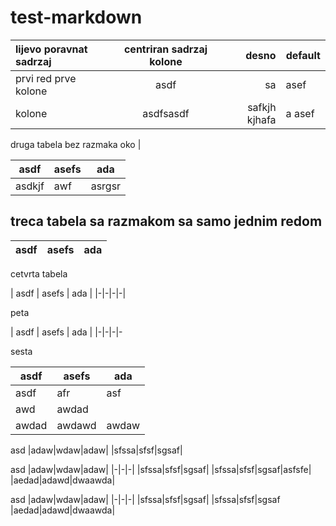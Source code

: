 # test-markdown

| lijevo poravnat sadrzaj | centriran sadrzaj kolone | desno | default |
|:--------------|:--------------:|------:|-|
| prvi red prve kolone | asdf | sa |asef|
| kolone | asdfsasdf | safkjh kjhafa | a asef|

druga tabela bez razmaka oko |

|asdf|asefs|ada|
|-|-|-|
asdkjf|awf|asrgsr

## treca tabela sa razmakom sa samo jednim redom
| asdf | asefs | ada |
|-|-|-|

cetvrta tabela

| asdf | asefs | ada |
|-|-|-|-|

peta

| asdf | asefs | ada |
|-|-|-|-

sesta

| asdf | asefs | ada |
|-|-|-|
|asdf|afr|asf|
|awd|awdad|
|awdad|awdawd|awdaw|

asd
|adaw|wdaw|adaw|
|sfssa|sfsf|sgsaf|

asd
|adaw|wdaw|adaw|
|-|-|-|
|sfssa|sfsf|sgsaf|
|sfssa|sfsf|sgsaf|asfsfe|
|aedad|adawd|dwaawda|

asd
|adaw|wdaw|adaw|
|-|-|-|
|sfssa|sfsf|sgsaf|
|sfssa|sfsf|sgsaf
|aedad|adawd|dwaawda|
